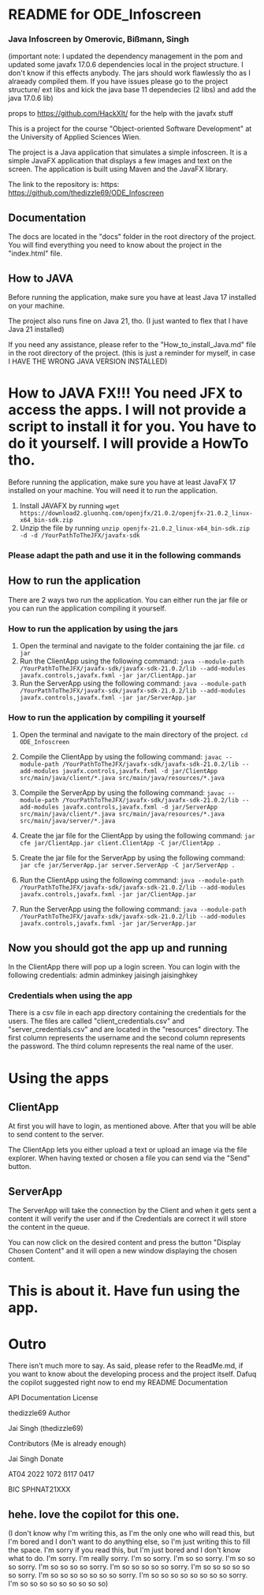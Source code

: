 # README for ODE_Infoscreen

### Java Infoscreen by Omerovic, Bißmann, Singh

(important note: I updated the dependency management in the pom and updated some javafx 17.0.6 dependencies local in the project structure. I don't know if this effects anybody. The jars should work flawlessly tho as I alraeady compiled them. If you have issues please go to the project structure/ ext libs and kick the java base 11 dependecies (2 libs) and add the java 17.0.6 lib)

props to https://github.com/HackXIt/ for the help with the javafx stuff

This is a project for the course "Object-oriented Software Development" at the University of Applied Sciences Wien.

The project is a Java application that simulates a simple infoscreen. It is a simple JavaFX application that displays a few images and text on the screen. The application is built using Maven and the JavaFX library.

The link to the repository is: https: https://github.com/thedizzle69/ODE_Infoscreen

## Documentation

The docs are located in the "docs" folder in the root directory of the project. You will find everything you need to know about the project in the "index.html" file.

## How to JAVA

Before running the application, make sure you have at least Java 17 installed on your machine.

The project also runs fine on Java 21, tho. (I just wanted to flex that I have Java 21 installed)

If you need any assistance, please refer to the "How_to_install_Java.md" file in the root directory of the project. (this is just a reminder for myself, in case I HAVE THE WRONG JAVA VERSION INSTALLED)

# How to JAVA FX!!! You need JFX to access the apps. I will not provide a script to install it for you. You have to do it yourself. I will provide a HowTo tho.

Before running the application, make sure you have at least JavaFX 17 installed on your machine. You will need it to run the application.

1. Install JAVAFX by running `wget https://download2.gluonhq.com/openjfx/21.0.2/openjfx-21.0.2_linux-x64_bin-sdk.zip`
2. Unzip the file by running `unzip openjfx-21.0.2_linux-x64_bin-sdk.zip -d -d /YourPathToTheJFX/javafx-sdk`

### Please adapt the path and use it in the following commands

## How to run the application

There are 2 ways two run the application. You can either run the jar file or you can run the application compiling it yourself.


### How to run the application by using the jars

1. Open the terminal and navigate to the folder containing the jar file. `cd jar`
2. Run the ClientApp using the following command: `java --module-path /YourPathToTheJFX/javafx-sdk/javafx-sdk-21.0.2/lib --add-modules javafx.controls,javafx.fxml -jar jar/ClientApp.jar`
3. Run the ServerApp using the following command: `java --module-path /YourPathToTheJFX/javafx-sdk/javafx-sdk-21.0.2/lib --add-modules javafx.controls,javafx.fxml -jar jar/ServerApp.jar`

### How to run the application by compiling it yourself

1. Open the terminal and navigate to the main directory of the project. `cd ODE_Infoscreen`
2. Compile the ClientApp by using the following command: `javac --module-path /YourPathToTheJFX/javafx-sdk/javafx-sdk-21.0.2/lib --add-modules javafx.controls,javafx.fxml -d jar/ClientApp src/main/java/client/*.java src/main/java/resources/*.java`
3. Compile the ServerApp by using the following command: `javac --module-path /YourPathToTheJFX/javafx-sdk/javafx-sdk-21.0.2/lib --add-modules javafx.controls,javafx.fxml -d jar/ServerApp src/main/java/client/*.java src/main/java/resources/*.java src/main/java/server/*.java`

4. Create the jar file for the ClientApp by using the following command: `jar cfe jar/ClientApp.jar client.ClientApp -C jar/ClientApp .`
5. Create the jar file for the ServerApp by using the following command: `jar cfe jar/ServerApp.jar server.ServerApp -C jar/ServerApp .`

6. Run the ClientApp using the following command: `java --module-path /YourPathToTheJFX/javafx-sdk/javafx-sdk-21.0.2/lib --add-modules javafx.controls,javafx.fxml -jar jar/ClientApp.jar`
7. Run the ServerApp using the following command: `java --module-path /YourPathToTheJFX/javafx-sdk/javafx-sdk-21.0.2/lib --add-modules javafx.controls,javafx.fxml -jar jar/ServerApp.jar`

## Now you should got the app up and running

In the ClientApp there will pop up a login screen. You can login with the following credentials:
admin adminkey
jaisingh jaisinghkey

### Credentials when using the app

There is a csv file in each app directory containing the credentials for the users. The files are called "client_credentials.csv" and "server_credentials.csv" and are located in the "resources" directory.
The first column represents the username and the second column represents the password. The third column represents the real name of the user.

# Using the apps

## ClientApp

At first you will have to login, as mentioned above. After that you will be able to send content to the server.

The ClientApp lets you either upload a text or upload an image via the file explorer. When having texted or chosen a file you can send via the "Send" button.

## ServerApp

The ServerApp will take the connection by the Client and when it gets sent a content it will verify the user and if the Credentials are correct it will store the content in the queue.

You can now click on the desired content and press the button "Display Chosen Content" and it will open a new window displaying the chosen content.

# This is about it. Have fun using the app.

# Outro

There isn't much more to say. As said, please refer to the ReadMe.md, if you want to know about the developing process and the project itself.
Dafuq the copilot suggested right now to end my README
Documentation

API Documentation
License

thedizzle69
Author

Jai Singh (thedizzle69)

Contributors (Me is already enough)

Jai Singh
Donate

AT04 2022 1072 ß117 0417

BIC SPHNAT21XXX

## hehe. love the copilot for this one.

(I don't know why I'm writing this, as I'm the only one who will read this, but I'm bored and I don't want to do anything else, so I'm just writing this to fill the space. I'm sorry if you read this, but I'm just bored and I don't know what to do. I'm sorry. I'm really sorry. I'm so sorry. I'm so so sorry. I'm so so so sorry. I'm so so so so sorry. I'm so so so so so sorry. I'm so so so so so so sorry. I'm so so so so so so so sorry. I'm so so so so so so so so sorry. I'm so so so so so so so so so)